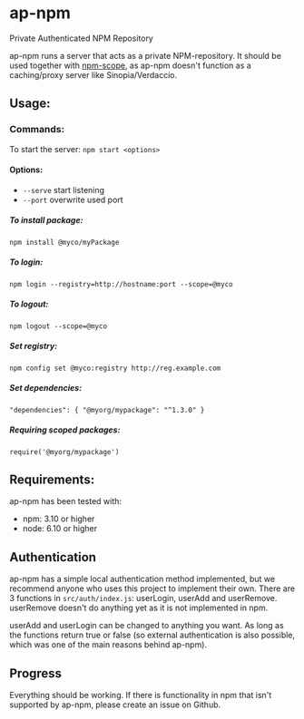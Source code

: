 # ap-npm
Private Authenticated NPM Repository

ap-npm runs a server that acts as a private NPM-repository. It should be used together with [npm-scope](https://docs.npmjs.com/misc/scope), as ap-npm doesn't function as a caching/proxy server like Sinopia/Verdaccio. 

## Usage:
### Commands:
To start the server: `npm start <options>`

#### Options:
- `--serve` start listening
- `--port` overwrite used port

##### To install package:
`npm install @myco/myPackage`
##### To login:
`npm login --registry=http://hostname:port --scope=@myco`
##### To logout:
`npm logout --scope=@myco`
##### Set registry:
`npm config set @myco:registry http://reg.example.com`
##### Set dependencies:
`"dependencies": {
   "@myorg/mypackage": "^1.3.0"
 }`
##### Requiring scoped packages:
`require('@myorg/mypackage')`

## Requirements:
ap-npm has been tested with:
- npm: 3.10 or higher
- node: 6.10 or higher

## Authentication

ap-npm has a simple local authentication method implemented, but we recommend anyone who uses this project to implement their own. There are 3 functions in `src/auth/index.js`: userLogin, userAdd and userRemove. userRemove doesn't do anything yet as it is not implemented in npm.
 
 userAdd and userLogin can be changed to anything you want. As long as the functions return true or false (so external authentication is also possible, which was one of the main reasons behind ap-npm).

## Progress
Everything should be working. If there is functionality in npm that isn't supported by ap-npm, please create an issue on Github.
